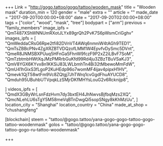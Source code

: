 +++
Link = "http://gogo.tattoo/gogo/tattoo/wooden_mask"
title = "Wooden mask"
duration_min = 120
gender = "male"
extra = ""
article = ""
made_date = "2017-09-20T00:00:00+08:00"
date = "2017-09-20T02:00:00+08:00"
tags = ["color", "wood", "mask", "tree"]
bodypart = ["arm"]
previous = "family_members"
image_ipfs = "QmT487XShWNNUmRXotJLYx89grQh2PvK7S6pWsmCriGghv"
images_ipfs = [  
"QmWeddaCRsG6Rpe2tfi82DVnVT4AWq6nmniW4tAGh9TED1",
"QmTsZBBcPNv4ZgXRZBTVDQzofLMM1W4EpvfvDySmc5DVnt",
"QmeR8JNMSBXPUuq5HFnGa5FhnW9fczF9P2xZ2iLBvF7SoM",
"QmTzbtmbHWtXqJMzPMRrbGuKfd99Rd4ju3ZBzTBuVSaKJ3",
  "QmV8YGX6KYvx8n1KKSiJ83LWLbmhTn4Bi32tMbewoMmFdW",
  "QmU41hGixS3fLgoP2KuHEdp96o7womMF4ijav4pipxH1HV",
  "Qmevk1QjT58wtFm9Vc8ZQtgj7JhTWrq1cvGgdFhuAYUCD8",
  "Qmduh95UBuhbUTVpqkLzSMjrDKfMHYsLouG2v6Rcknijp8",

]
videos_ipfs = [  "QmdX3GByWrLsnFdzHvm7dy3bxtEH4JhNwvsBjfbqMzs2XQ",
  "QmcNLehLU6sTgY5M58meVqBTnDwgQi5sopSNgy8kKhMzUu",
]
location_city = "Shanghai"
location_country = "China"
made_at_shop = "chushangfeng"

[blockchain]
steem = "tattoo/@gogo.tattoo/yana-gogo-gogo-tattoo-gogo-tattoo-woodenmask"
golos = "tattoo/@gogo.tattoo/yana-gogo-gogo-tattoo-gogo-ru-tattoo-woodenmask"


+++
